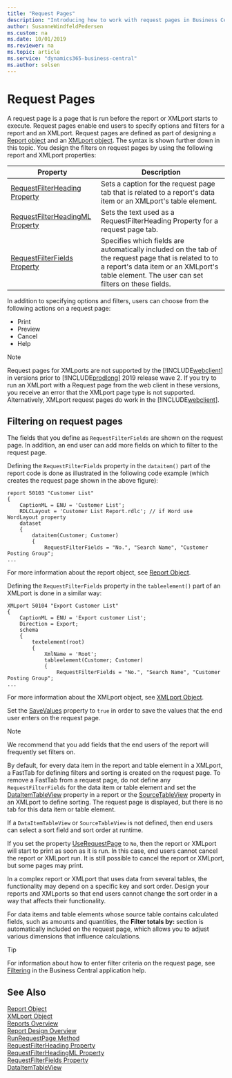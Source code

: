 ```yaml
---
title: "Request Pages"
description: "Introducing how to work with request pages in Business Central."
author: SusanneWindfeldPedersen
ms.custom: na
ms.date: 10/01/2019
ms.reviewer: na
ms.topic: article
ms.service: "dynamics365-business-central"
ms.author: solsen
---
```


# Request Pages

A request page is a page that is run before the report or XMLport starts to execute. Request pages enable end users to specify options and filters for a report and an XMLport. Request pages are defined as part of designing a [Report object](devenv-report-object.md) and an [XMLport object](devenv-XMLport-object.md). The syntax is shown further down in this topic. You design the filters on request pages by using the following report and XMLport properties:

|Property|Description|
|--------|-----------|
|[RequestFilterHeading Property](properties/devenv-requestfilterheading-property.md)|Sets a caption for the request page tab that is related to a report's data item or an XMLport's table element.|
|[RequestFilterHeadingML Property](properties/devenv-requestfilterheadingml-property.md)|Sets the text used as a RequestFilterHeading Property for a request page tab.|
|[RequestFilterFields Property](properties/devenv-requestfilterfields-property.md)|Specifies which fields are automatically included on the tab of the request page that is related  to to a report's data item or an XMLport's table element. The user can set filters on these fields. |

In addition to specifying options and filters, users can choose from the following actions on a request page:

- Print
- Preview
- Cancel
- Help

> [!NOTE]  
> Request pages for XMLports are not supported by the [!INCLUDE[webclient](includes/webclient.md)] in versions prior to [!INCLUDE[prodlong](includes/prodlong.md)] 2019 release wave 2. If you try to run an XMLport with a Request page from the web client in these versions, you receive an error that the XMLport page type is not supported. Alternatively, XMLport request pages do work in the [!INCLUDE[webclient](includes/nav_windows_md.md)].

## Filtering on request pages

The fields that you define as `RequestFilterFields` are shown on the request page. In addition, an end user can add more fields on which to filter to the request page. 

Defining the `RequestFilterFields` property in the `dataitem()` part of the report code is done as illustrated in the following code example (which creates the request page shown in the above figure):  

```
report 50103 "Customer List"
{
    CaptionML = ENU = 'Customer List';
    RDLCLayout = 'Customer List Report.rdlc'; // if Word use WordLayout property
    dataset
    {
        dataitem(Customer; Customer)
        {
            RequestFilterFields = "No.", "Search Name", "Customer Posting Group";
...
```
For more information about the report object, see [Report Object](devenv-report-object.md).

Defining the `RequestFilterFields` property in the `tableelement()` part of an XMLport is done in a similar way:  

```
XMLport 50104 "Export Customer List"
{
    CaptionML = ENU = 'Export customer List';
    Direction = Export;
    schema
    {
        textelement(root)
        {
            XmlName = 'Root';
            tableelement(Customer; Customer)
            {
                RequestFilterFields = "No.", "Search Name", "Customer Posting Group";
...
```

For more information about the XMLport object, see [XMLport Object](devenv-XMLport-object.md).

Set the [SaveValues](properties/devenv-savevalues-property.md) property to `true` in order to save the values that the end user enters on the request page.

> [!NOTE]  
> We recommend that you add fields that the end users of the report will frequently set filters on.

By default, for every data item in the report and table element in a XMLport, a FastTab for defining filters and sorting is created on the request page. To remove a FastTab from a request page, do not define any `RequestFilterFields` for the data item or table element and set the [DataItemTableView](properties/devenv-dataitemtableview-property.md) property in a report or the [SourceTableView](properties/devenv-sourcetableview-XMLports-property.md) property in an XMLport to define sorting. The request page is displayed, but there is no tab for this data item or table element.

If a `DataItemTableView` or `SourceTableView` is not defined, then end users can select a sort field and sort order at runtime.

If you set the property [UseRequestPage](properties/devenv-userequestpage-property.md) to `No`, then the report or XMLport will start to print as soon as it is run. In this case, end users cannot cancel the report or XMLport run. It is still possible to cancel the report or XMLport, but some pages may print.

In a complex report or XMLport that uses data from several tables, the functionality may depend on a specific key and sort order. Design your reports and XMLports so that end users cannot change the sort order in a way that affects their functionality.

For data items and table elements whose source table contains calculated fields, such as amounts and quantities, the **Filter totals by:** section is automatically included on the request page, which allows you to adjust various dimensions that influence calculations.

> [!TIP]
> For information about how to enter filter criteria on the request page, see [Filtering](/dynamics365/business-central/ui-enter-criteria-filters#-filtering) in the Business Central application help.

## See Also
[Report Object](devenv-report-object.md)  
[XMLport Object](devenv-XMLport-object.md)  
[Reports Overview](devenv-reports.md)  
[Report Design Overview](devenv-report-design-overview.md)  
[RunRequestPage Method](methods-auto/report/reportinstance-runrequestpage-method.md)  
[RequestFilterHeading Property](properties/devenv-requestfilterheading-property.md)  
[RequestFilterHeadingML Property](properties/devenv-requestfilterheadingml-property.md)  
[RequestFilterFields Property](properties/devenv-requestfilterfields-property.md)  
[DataItemTableView](properties/devenv-dataitemtableview-property.md)  
